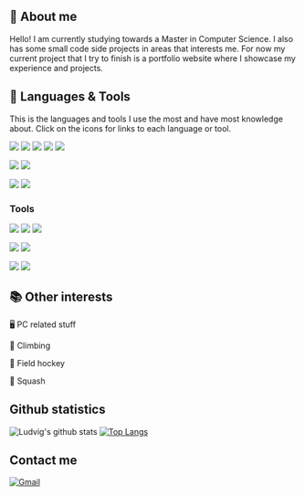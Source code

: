 ## :notebook: About me
Hello! I am currently studying towards a Master in Computer Science. I also has some small code side projects in areas that interests me. 
For now my current project that I try to finish is a portfolio website where I showcase my experience and projects.


## :rocket: Languages & Tools
This is the languages and tools I use the most and have most knowledge about. Click on the icons for links to each language or tool.

[![](https://img.shields.io/static/v1?label=Code&message=React&color=darkgreen&style=flat&logo=react&logoColor=white)](https://reactjs.org) <!-- React -->
[![](https://img.shields.io/static/v1?label=Code&message=Java&color=darkgreen&style=flat&logo=Java)](https://www.java.com/en/) <!-- Java -->
[![](https://img.shields.io/static/v1?label=Code&message=Kotlin&color=darkgreen&style=flat&logo=kotlin&logoColor=white)](https://kotlinlang.org/) <!-- Kotlin -->
[![](https://img.shields.io/static/v1?label=Code&message=Javascript&color=darkgreen&style=flat&logo=javascript&logoColor=white)](https://www.javascript.com/) <!-- Javascript -->
[![](https://img.shields.io/static/v1?label=Code&message=Typescript&color=darkgreen&style=flat&logo=typescript&logoColor=white)](https://www.typescriptlang.org/)<!-- TypeScript -->

[![](https://img.shields.io/static/v1?label=Code&message=Flutter&color=orange&style=flat&logo=Flutter&logoColor=white)](https://flutter.dev/) <!-- Flutter -->
[![](https://img.shields.io/static/v1?label=Code&message=Dart&color=orange&style=flat&logo=Dart&logoColor=white)](https://dart.dev/) <!-- Dart -->

[![](https://img.shields.io/static/v1?label=Database&message=MySQL&color=blue&style=flat&logo=mysql&logoColor=white)](https://www.mysql.com/)<!-- MySql -->
[![](https://img.shields.io/static/v1?label=Database&message=PostGreSQL&color=blue&style=flat&logo=postgresql&logoColor=white)](https://www.postgresql.org/) <!-- Postgresql -->
### Tools

[![](https://img.shields.io/static/v1?label=Editor&message=Visual%20Studio%20Code&color=darkred&style=flat&logo=visualstudiocode)](https://code.visualstudio.com/)<!-- VS Code -->
[![](https://img.shields.io/static/v1?label=Editor&message=Intellij&color=darkred&style=flat&logo=intellijidea)](https://www.jetbrains.com/idea/)<!-- Intellij -->
[![](https://img.shields.io/static/v1?label=Editor&message=Android%20Studio&color=darkred&style=flat&logo=Android%20Studio&logoColor=white)](https://developer.android.com/studio) <!-- Android Studio -->

[![](https://img.shields.io/static/v1?label=Tools&message=Git&color=lightblue&style=flat&logo=git&logoColor=white)](https://git-scm.com/) <!-- Git -->
[![](https://img.shields.io/static/v1?label=Shell&message=Bash&color=lightgreen&style=flat&logo=gnubash&logoColor=white)](https://www.gnu.org/software/bash/) <!-- Bash -->

[![](https://img.shields.io/static/v1?label=OS&message=Linux&color=purple&style=flat&logo=ubuntu&logoColor=white)](https://kubuntu.org/) <!-- Linux -->
[![](https://img.shields.io/static/v1?label=OS&message=Windows&color=purple&style=flat&logo=windows)](https://www.microsoft.com/en-us/windows/) <!-- Windows -->

## :books: Other interests 
:desktop_computer: PC related stuff

:climbing: Climbing

:field_hockey: Field hockey

:tennis: Squash

## Github statistics
![Ludvig's github stats](https://github-readme-stats.vercel.app/api?username=luigi989&show_icons=true&include_all_commits=true&theme=merko)
[![Top Langs](https://github-readme-stats.vercel.app/api/top-langs/?username=luigi989&layout=compact&hide=css,sass&theme=merko)](https://github.com/luigi989/github-readme-stats)

## Contact me
[![Gmail](https://img.shields.io/badge/Gmail-D14836?style=for-the-badge&logo=gmail&logoColor=white)](mailto:ludde.lindahl@gmail.com) <!-- Gmail -->
